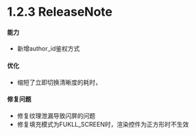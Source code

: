 # 1.2.3 ReleaseNote

#### 能力

- 新增author_id鉴权方式

#### 优化

- 缩短了立即切换清晰度的耗时，


#### 修复问题

- 修复纹理泄漏导致闪屏的问题
- 修复填充模式为FUKLL_SCREEN时，渲染控件为正方形时不生效


